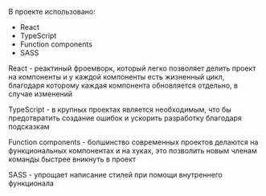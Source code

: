 В проекте использовано:

- React
- TypeScript
- Function components
- SASS

React - реактиный фроемворк, который легко позволяет делить проект на компоненты и у каждой компоненты есть жизненный цикл, благодаря которому каждая компонента обновляется отдельно, в случае изменений

TypeScript - в крупных проектах является необходимым, что бы предотвратить создание ошибок и ускорить разработку благодаря подсказкам

Function components - болшинство современных проектов делаются на функциональных компонентах и на хуках, это позволить новым членам команды быстрее вникнуть в проект

SASS - упрощает написание стилей при помощи внутреннего функционала
